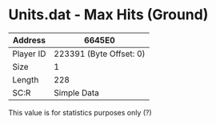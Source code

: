 #  Units.dat - Max Hits (Ground)
Address   | 6645E0
----------|-------------
Player ID | 223391 (Byte Offset: 0)
Size 	  | 1
Length 	  | 228
SC:R      | Simple Data

This value is for statistics purposes only (?)
